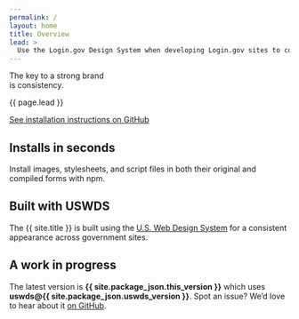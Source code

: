 ```yaml
---
permalink: /
layout: home
title: Overview
lead: >
  Use the Login.gov Design System when developing Login.gov sites to consistently identify the Login.gov brand.
---
```


<section class="usa-section usa-section--dark">
  <div class="grid-container">
    <div class="grid-row">
      <div class="maxw-tablet">
        <div class="usa-display">
          The key to a strong brand <br>is <span class="text-accent-cool">consistency</span>.
        </div>
        <p class="usa-intro">{{ page.lead }}</p>
        <a href="https://github.com/18F/identity-style-guide#configuring-for-development" class="usa-button usa-button--big">See installation instructions on GitHub</a>
      </div>
    </div>
  </div>
</section>

<section class="usa-section">
  <div class="grid-container">
    <div class="grid-row grid-gap-4">
      <div class="tablet:grid-col">
<div class="usa-prose margin-bottom-2 tablet:margin-bottom-0" markdown="1">

# Installs in seconds

Install images, stylesheets, and script files in both their original and compiled forms with npm.

</div>
      </div>
      <div class="tablet:grid-col">
<div class="usa-prose margin-bottom-2 tablet:margin-bottom-0" markdown="1">

# Built with USWDS

The {{ site.title }} is built using the <a href="https://v2.designsystem.digital.gov/" target="_blank">U.S. Web Design System</a> for a consistent appearance across government sites.

</div>
      </div>
      <div class="tablet:grid-col">
<div class="usa-prose margin-bottom-2 tablet:margin-bottom-0" markdown="1">

# A work in progress

The latest version is <strong class="text-no-wrap">{{ site.package_json.this_version }}</strong> which uses <strong class="text-no-wrap">uswds@{{ site.package_json.uswds_version }}</strong>. Spot an issue? We’d love to hear about it <a href="https://github.com/18F/identity-style-guide/issues" target="_blank">on GitHub</a>.

</div>
      </div>
    </div>
  </div>
</section>
